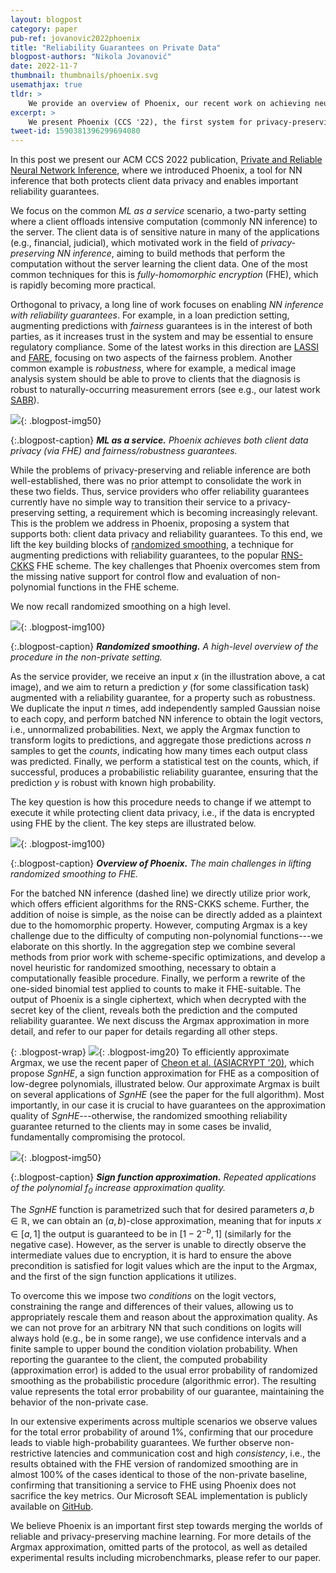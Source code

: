 ```yaml
---
layout: blogpost
category: paper
pub-ref: jovanovic2022phoenix
title: "Reliability Guarantees on Private Data"
blogpost-authors: "Nikola Jovanović"
date: 2022-11-7
thumbnail: thumbnails/phoenix.svg
usemathjax: true
tldr: >
    We provide an overview of Phoenix, our recent work on achieving neural network inference with reliability guarantees such as robustness or fairness, while simultaneously protecting client data privacy through fully-homomorphic encryption. To produce guarantees we leverage the technique of randomized smoothing, lifting its key algorithmic building blocks to the encrypted setting.
excerpt: >
    We present Phoenix (CCS '22), the first system for privacy-preserving neural network inference with robustness and fairness guarantees.
tweet-id: 1590381396299694080
---
```

In this post we present our ACM CCS 2022 publication, [Private and Reliable Neural Network Inference](https://www.sri.inf.ethz.ch/publications/jovanovic2022phoenix), where we introduced Phoenix, a tool for NN inference that both protects client data privacy and enables important reliability guarantees.

We focus on the common _ML as a service_ scenario, a two-party setting where a client offloads intensive computation (commonly NN inference) to the server.
The client data is of sensitive nature in many of the applications (e.g., financial, judicial), which motivated work in the field of _privacy-preserving NN inference_, aiming to build methods that perform the computation without the server learning the client data. 
One of the most common techniques for this is  _fully-homomorphic encryption_ (FHE), which is rapidly becoming more practical.
 
Orthogonal to privacy, a long line of work focuses on enabling _NN inference with reliability guarantees_.
For example, in a loan prediction setting, augmenting predictions with _fairness_ guarantees is in the interest of both parties, as it increases trust in the system and may be essential to ensure regulatory compliance.
Some of the latest works in this direction are [LASSI](https://www.sri.inf.ethz.ch/publications/peychev2022latent) and [FARE](https://www.sri.inf.ethz.ch/publications/jovanovic2023fare), focusing on two aspects of the fairness problem.
Another common example is _robustness_, where for example, a medical image analysis system should be able to prove to clients that the diagnosis is robust to naturally-occurring measurement errors (see e.g., our latest work [SABR](https://openreview.net/forum?id=7oFuxtJtUMH)). 

![](/assets/blog/phoenix/mlaas.png){: .blogpost-img50}

{:.blogpost-caption}
***ML as a service.** Phoenix achieves both client data privacy (via FHE) and fairness/robustness guarantees.*

While the problems of privacy-preserving and reliable inference are both well-established, there was no prior attempt to consolidate the work in these two fields.
Thus, service providers who offer reliability guarantees currently have no simple way to transition their service to a privacy-preserving setting, a requirement which is becoming increasingly relevant. 
This is the problem we address in Phoenix, proposing a system that supports both: client data privacy and reliability guarantees.
To this end, we lift the key building blocks of [randomized smoothing](https://arxiv.org/abs/1902.02918), a technique for augmenting predictions with reliability guarantees, to the popular [RNS-CKKS](https://eprint.iacr.org/2016/421.pdf) FHE scheme.
The key challenges that Phoenix overcomes stem from the missing native support for control flow and evaluation of non-polynomial functions in the FHE scheme.

We now recall randomized smoothing on a high level.

![](/assets/blog/phoenix/smoothing.png){: .blogpost-img100}

{:.blogpost-caption}
***Randomized smoothing.** A high-level overview of the procedure in the non-private setting.*

As the service provider, we receive an input $x$ (in the illustration above, a cat image), and we aim to return a prediction $y$ (for some classification task) augmented with a reliability guarantee, for a property such as robustness.
We duplicate the input $n$ times, add independently sampled Gaussian noise to each copy, and perform batched NN inference to obtain the logit vectors, i.e., unnormalized probabilities.
Next, we apply the Argmax function to transform logits to predictions, and aggregate those predictions across $n$ samples to get the _counts_, indicating how many times each output class was predicted.
Finally, we perform a statistical test on the counts, which, if successful, produces a probabilistic reliability guarantee, ensuring that the prediction $y$ is robust with known high probability.

The key question is how this procedure needs to change if we attempt to execute it while protecting client data privacy, i.e., if the data is encrypted using FHE by the client.
The key steps are illustrated below.

![](/assets/blog/phoenix/phoenix.png){: .blogpost-img100}

{:.blogpost-caption}
***Overview of Phoenix.** The main challenges in lifting randomized smoothing to FHE.*

For the batched NN inference (dashed line) we directly utilize prior work, which offers efficient algorithms for the RNS-CKKS scheme. 
Further, the addition of noise is simple, as the noise can be directly added as a plaintext due to the homomorphic property.
However, computing Argmax is a key challenge due to the difficulty of computing non-polynomial functions---we elaborate on this shortly.
In the aggregation step we combine several methods from prior work with scheme-specific optimizations, and develop a novel heuristic for randomized smoothing, necessary to obtain a computationally feasible procedure.
Finally, we perform a rewrite of the one-sided binomial test applied to counts to make it FHE-suitable.
The output of Phoenix is a single ciphertext, which when decrypted with the secret key of the client, reveals both the prediction and the computed reliability guarantee.
We next discuss the Argmax approximation in more detail, and refer to our paper for details regarding all other steps.

{: .blogpost-wrap}
![](/assets/blog/phoenix/argmax.png){: .blogpost-img20}
<span>
To efficiently approximate Argmax, we use the recent paper of [Cheon et al. (ASIACRYPT '20)](https://eprint.iacr.org/2019/1234), which propose _SgnHE_, a sign function approximation for FHE as a composition of low-degree polynomials, illustrated below.
Our approximate Argmax is built on several applications of _SgnHE_ (see the paper for the full algorithm).
Most importantly, in our case it is crucial to have guarantees on the approximation quality of _SgnHE_---otherwise, the randomized smoothing reliability guarantee returned to the clients may in some cases be invalid, fundamentally compromising the protocol.
<span>

![](/assets/blog/phoenix/sgn.png){: .blogpost-img50}

{:.blogpost-caption}
***Sign function approximation.** Repeated applications of the polynomial $f_0$ increase approximation quality.*

The _SgnHE_ function is parametrized such that for desired parameters $a,b \in \mathbb{R}$, we can obtain an $(a,b)$-close approximation, meaning that for inputs $x \in [a, 1]$ the output is guaranteed to be in $[1 - 2^{-b}, 1]$ (similarly for the negative case). 
However, as the server is unable to directly observe the intermediate values due to encryption, it is hard to ensure the above precondition is satisfied for logit values which are the input to the Argmax, and the first of the sign function applications it utilizes.

To overcome this we impose two _conditions_ on the logit vectors, constraining the range and differences of their values, allowing us to appropriately rescale them and reason about the approximation quality.
As we can not prove for an arbitrary NN that such conditions on logits will always hold (e.g., be in some range), we use confidence intervals and a finite sample to upper bound the condition violation probability. 
When reporting the guarantee to the client, the computed probability (approximation error) is added to the usual error probability of randomized smoothing as the probabilistic procedure (algorithmic error).
The resulting value represents the total error probability of our guarantee, maintaining the behavior of the non-private case.

In our extensive experiments across multiple scenarios we observe values for the total error probability of around 1%, confirming that our procedure leads to viable high-probability guarantees.
We further observe non-restrictive latencies and communication cost and high _consistency_, i.e., the results obtained with the FHE version of randomized smoothing are in almost 100% of the cases identical to those of the non-private baseline, confirming that transitioning a service to FHE using Phoenix does not sacrifice the key metrics.
Our Microsoft SEAL implementation is publicly available on [GitHub](https://github.com/eth-sri/phoenix).

We believe Phoenix is an important first step towards merging the worlds of reliable and privacy-preserving machine learning.
For more details of the Argmax approximation, omitted parts of the protocol, as well as detailed experimental results including microbenchmarks, please refer to our paper.
